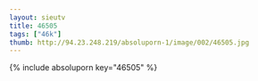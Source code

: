 ```yaml
--- 
layout: sieutv
title: 46505
tags: ["46k"]
thumb: http://94.23.248.219/absoluporn-1/image/002/46505.jpg
---
```

{% include absoluporn key="46505" %} 
